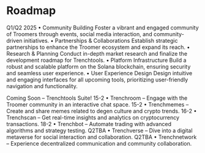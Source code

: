 # Roadmap
Q1/Q2 2025
 • Community Building
Foster a vibrant and engaged community of Troomers through events, social media interaction, and community-driven initiatives.
 • Partnerships & Collaborations
Establish strategic partnerships to enhance the Troomer ecosystem and expand its reach.
 • Research & Planning
Conduct in-depth market research and finalize the development roadmap for Trenchtools.
 • Platform Infrastructure
Build a robust and scalable platform on the Solana blockchain, ensuring security and seamless user experience.
 • User Experience Design
Design intuitive and engaging interfaces for all upcoming tools, prioritizing user-friendly navigation and functionality.

Coming Soon – Trenchtools Suite!
15-2 • Trenchroom – Engage with the Troomer community in an interactive chat space.
15-2 • Trenchmemes – Create and share memes related to degen culture and crypto trends.
16-2 • Trenchscan – Get real-time insights and analytics on cryptocurrency transactions.
18-2 • Trenchbot – Automate trading with advanced algorithms and strategy testing.
Q2TBA • Trenchverse – Dive into a digital metaverse for social interaction and collaboration.
Q2TBA • Trenchnetwork – Experience decentralized communication and community collaboration.
